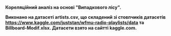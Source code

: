 **Кореляційний аналіз на основі "Випадкового лісу".**

**Виконано на датасеті artists.csv, що складений зі стовпчиків датасетів https://www.kaggle.com/juststan/wfmu-radio-playlists/data та Billboard-Modif.xlsx. Датасети взято на сайтті kaggle.com.**
